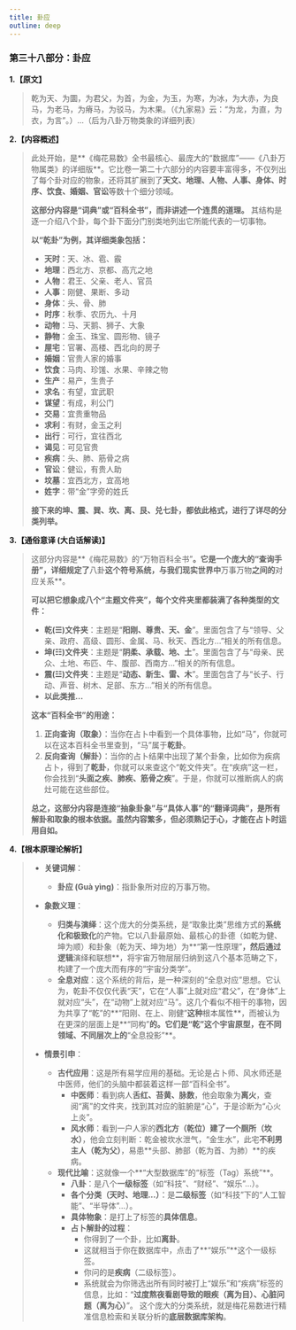 ```yaml
---
title: 卦应
outline: deep
---
```

  
### **第三十八部分：卦应**

**1.【原文】**
> 乾为天、为圜，为君父，为首，为金，为玉，为寒，为冰，为大赤，为良马，为老马，为瘠马，为驳马，为木果。（《九家易》云：“为龙，为直，为衣，为言”。）...（后为八卦万物类象的详细列表）

**2.【内容概述】**
> 此处开始，是**《梅花易数》全书最核心、最庞大的“数据库”——《八卦万物属类》的详细版**。它比卷一第二十六部分的内容要丰富得多，不仅列出了每个卦对应的物象，还将其扩展到了**天文、地理、人物、人事、身体、时序、饮食、婚姻、官讼**等数十个细分领域。
> 
> **这部分内容是“词典”或“百科全书”，而非讲述一个连贯的道理。** 其结构是逐一介绍八个卦，每个卦下面分门别类地列出它所能代表的一切事物。
> 
> **以“乾卦”为例，其详细类象包括：**
> *   **天时**：天、冰、雹、霰
> *   **地理**：西北方、京都、高亢之地
> *   **人物**：君王、父亲、老人、官员
> *   **人事**：刚健、果断、多动
> *   **身体**：头、骨、肺
> *   **时序**：秋季、农历九、十月
> *   **动物**：马、天鹅、狮子、大象
> *   **静物**：金玉、珠宝、圆形物、镜子
> *   **屋宅**：官署、高楼、西北向的房子
> *   **婚姻**：官贵人家的婚事
> *   **饮食**：马肉、珍馐、水果、辛辣之物
> *   **生产**：易产，生贵子
> *   **求名**：有望，宜武职
> *   **谋望**：有成，利公门
> *   **交易**：宜贵重物品
> *   **求利**：有财，金玉之利
> *   **出行**：可行，宜往西北
> *   **谒见**：可见官贵
> *   **疾病**：头、肺、筋骨之病
> *   **官讼**：健讼，有贵人助
> *   **坟墓**：宜西北方，宜高地
> *   **姓字**：带“金”字旁的姓氏
> 
> **接下来的坤、震、巽、坎、离、艮、兑七卦，都依此格式，进行了详尽的分类列举。**

**3.【通俗意译 (大白话解读)】**
> 这部分内容是**《梅花易数》的“万物百科全书”**。它是一个庞大的“查询手册”，详细规定了**八卦**这个符号系统，与我们现实世界中**万事万物**之间的**对应关系**。
> 
> **可以把它想象成八个“主题文件夹”，每个文件夹里都装满了各种类型的文件：**
> 
> *   **乾(☰)文件夹**：主题是“**阳刚、尊贵、天、金**”。里面包含了与“领导、父亲、政府、高级、圆形、金属、马、秋天、西北方...”相关的所有信息。
> *   **坤(☷)文件夹**：主题是“**阴柔、承载、地、土**”。里面包含了与“母亲、民众、土地、布匹、牛、腹部、西南方...”相关的所有信息。
> *   **震(☳)文件夹**：主题是“**动态、新生、雷、木**”。里面包含了与“长子、行动、声音、树木、足部、东方...”相关的所有信息。
> *   **以此类推...**
> 
> **这本“百科全书”的用途：**
> 
> 1.  **正向查询（取象）**：当你在占卜中看到一个具体事物，比如“马”，你就可以在这本百科全书里查到，“马”属于**乾卦**。
> 2.  **反向查询（解卦）**：当你的占卜结果中出现了某个卦象，比如你为疾病占卜，得到了**乾卦**，你就可以来查这个“乾文件夹”。在“疾病”这一栏，你会找到“**头面之疾、肺疾、筋骨之疾**”。于是，你就可以推断病人的病灶可能在这些部位。
> 
> **总之，这部分内容是连接“抽象卦象”与“具体人事”的“翻译词典”，是所有解卦和取象的根本依据。虽然内容繁多，但必须熟记于心，才能在占卜时运用自如。**

**4.【根本原理论解析】**
> *   **关键词解**：
>     *   **卦应 (Guà yìng)**：指卦象所对应的万事万物。
> 
> *   **象数义理**：
>     *   **归类与演绎**：这个庞大的分类系统，是“取象比类”思维方式的**系统化和极致化**的产物。它以八卦最原始、最核心的卦德（如乾为健、坤为顺）和卦象（乾为天、坤为地）为**“第一性原理”**，然后通过逻辑**演绎和联想**，将宇宙万物层层归纳到这八个基本范畴之下，构建了一个庞大而有序的“宇宙分类学”。
>     *   **全息对应**：这个系统的背后，是一种深刻的“全息对应”思想。它认为，乾卦不仅仅代表“天”，它在“人事”上就对应“君父”，在“身体”上就对应“头”，在“动物”上就对应“马”。这几个看似不相干的事物，因为共享了“乾”的**“阳刚、在上、刚健”**这种**根本属性**，而被认为在更深的层面上是**“同构”**的。它们是“乾”这个宇宙原型，在不同领域、不同层次上的**“全息投影”**。
> 
> *   **情景引申**：
>     *   **古代应用**：这是所有易学应用的基础。无论是占卜师、风水师还是中医师，他们的头脑中都装着这样一部“百科全书”。
>         *   **中医师**：看到病人**舌红、苔黄、脉数**，他会取象为**离火**，查阅“离”的文件夹，找到其对应的脏腑是“心”，于是诊断为“心火上炎”。
>         *   **风水师**：看到一户人家的**西北方（乾位）**建了一个**厕所（坎水）**，他会立刻判断：乾金被坎水泄气，“金生水”，此宅**不利男主人（乾为父）**，易患**头部、肺部（乾为首、为肺）**的疾病。
>     *   **现代比喻**：这就像一个**“大型数据库”的“标签（Tag）系统”**。
>         *   **八卦**：是八个**一级标签**（如“科技”、“财经”、“娱乐”...）。
>         *   **各个分类（天时、地理...）**：是**二级标签**（如“科技”下的“人工智能”、“半导体”...）。
>         *   **具体物象**：是打上了标签的**具体信息**。
>         *   **占卜解卦的过程**：
>             *   你得到了一个卦，比如**离卦**。
>             *   这就相当于你在数据库中，点击了**“娱乐”**这个一级标签。
>             *   你问的是**疾病**（二级标签）。
>             *   系统就会为你筛选出所有同时被打上“娱乐”和“疾病”标签的信息，比如：“**过度熬夜看剧导致的眼疾（离为目）、心脏问题（离为心）**”。
>             这个庞大的分类系统，就是梅花易数进行精准信息检索和关联分析的**底层数据库架构**。
